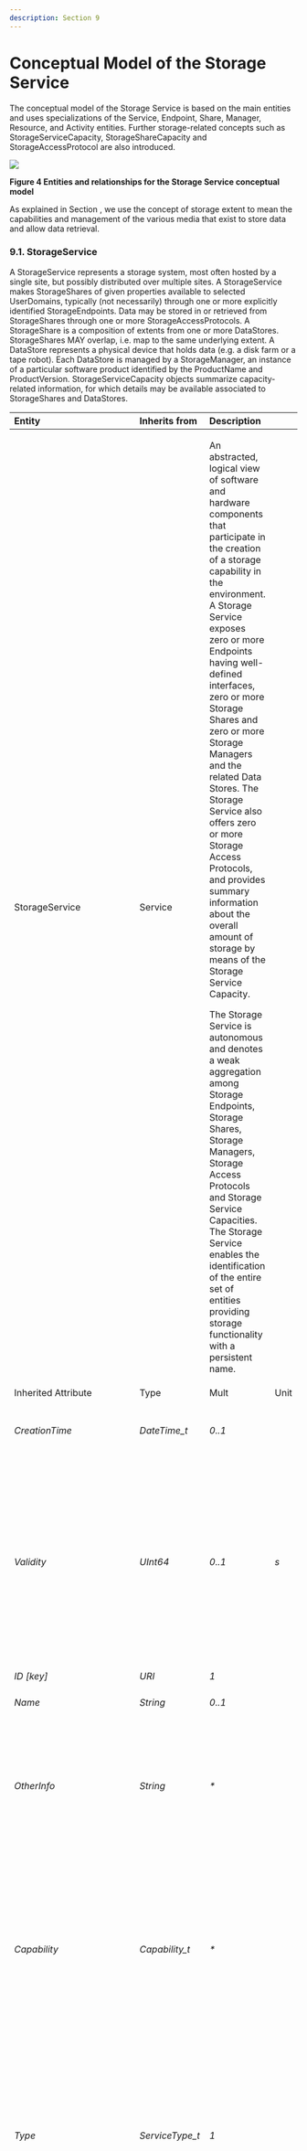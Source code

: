 ```yaml
---
description: Section 9
---
```


# Conceptual Model of the Storage Service

The conceptual model of the Storage Service is based on the main entities and uses specializations of the Service, Endpoint, Share, Manager, Resource, and Activity entities.  Further storage-related concepts such as StorageServiceCapacity, StorageShareCapacity and StorageAccessProtocol are also introduced.

![](.gitbook/assets/0%20%283%29.png)

**Figure 4 Entities and relationships for the Storage Service conceptual model**

As explained in Section , we use the concept of storage extent to mean the capabilities and management of the various media that exist to store data and allow data retrieval.

### 9.1. StorageService

A StorageService represents a storage system, most often hosted by a single site, but possibly distributed over multiple sites. A StorageService makes StorageShares of given properties available to selected UserDomains, typically \(not necessarily\) through one or more explicitly identified StorageEndpoints. Data may be stored in or retrieved from StorageShares through one or more StorageAccessProtocols. A StorageShare is a composition of extents from one or more DataStores. StorageShares MAY overlap, i.e. map to the same underlying extent. A DataStore represents a physical device that holds data \(e.g. a disk farm or a tape robot\). Each DataStore is managed by a StorageManager, an instance of a particular software product identified by the ProductName and ProductVersion. StorageServiceCapacity objects summarize capacity-related information, for which details may be available associated to StorageShares and DataStores.

<table>
  <thead>
    <tr>
      <th style="text-align:left">Entity</th>
      <th style="text-align:left">Inherits from</th>
      <th style="text-align:left">Description</th>
      <th style="text-align:left"></th>
      <th style="text-align:left"></th>
    </tr>
  </thead>
  <tbody>
    <tr>
      <td style="text-align:left">StorageService</td>
      <td style="text-align:left">Service</td>
      <td style="text-align:left">
        <p>An abstracted, logical view of software and hardware components that participate
          in the creation of a storage capability in the environment. A Storage Service
          exposes zero or more Endpoints having well-defined interfaces, zero or
          more Storage Shares and zero or more Storage Managers and the related Data
          Stores. The Storage Service also offers zero or more Storage Access Protocols,
          and provides summary information about the overall amount of storage by
          means of the Storage Service Capacity.</p>
        <p>The Storage Service is autonomous and denotes a weak aggregation among
          Storage Endpoints, Storage Shares, Storage Managers, Storage Access Protocols
          and Storage Service Capacities. The Storage Service enables the identification
          of the entire set of entities providing storage functionality with a persistent
          name.</p>
      </td>
      <td style="text-align:left"></td>
      <td style="text-align:left"></td>
    </tr>
    <tr>
      <td style="text-align:left">Inherited Attribute</td>
      <td style="text-align:left">Type</td>
      <td style="text-align:left">Mult</td>
      <td style="text-align:left">Unit</td>
      <td style="text-align:left">Description</td>
    </tr>
    <tr>
      <td style="text-align:left"><em>CreationTime</em>
      </td>
      <td style="text-align:left"><em>DateTime_t</em>
      </td>
      <td style="text-align:left"><em>0..1</em>
      </td>
      <td style="text-align:left"></td>
      <td style="text-align:left"><em>Timestamp describing when the entity instance was generated</em>
      </td>
    </tr>
    <tr>
      <td style="text-align:left"><em>Validity</em>
      </td>
      <td style="text-align:left"><em>UInt64</em>
      </td>
      <td style="text-align:left"><em>0..1</em>
      </td>
      <td style="text-align:left"><em>s</em>
      </td>
      <td style="text-align:left">
        <p><em>The duration after CreationTime that the information presented in the Entity SHOULD be considered relevant. After that period has elapsed,</em>
        </p>
        <p><em>the information SHOULD NOT be considered relevant</em>
        </p>
      </td>
    </tr>
    <tr>
      <td style="text-align:left"><em>ID [key]</em>
      </td>
      <td style="text-align:left"><em>URI</em>
      </td>
      <td style="text-align:left"><em>1</em>
      </td>
      <td style="text-align:left"></td>
      <td style="text-align:left"><em>A global unique ID</em>
      </td>
    </tr>
    <tr>
      <td style="text-align:left"><em>Name</em>
      </td>
      <td style="text-align:left"><em>String</em>
      </td>
      <td style="text-align:left"><em>0..1</em>
      </td>
      <td style="text-align:left"></td>
      <td style="text-align:left"><em>Human-readable name</em>
      </td>
    </tr>
    <tr>
      <td style="text-align:left"><em>OtherInfo</em>
      </td>
      <td style="text-align:left"><em>String</em>
      </td>
      <td style="text-align:left"><em>*</em>
      </td>
      <td style="text-align:left"></td>
      <td style="text-align:left"><em>Placeholder to publish info that does not fit in any other attribute. Free-form string, comma-separated tags, (name, value ) pair are all examples of valid syntax</em>
      </td>
    </tr>
    <tr>
      <td style="text-align:left"><em>Capability</em>
      </td>
      <td style="text-align:left"><em>Capability_t</em>
      </td>
      <td style="text-align:left"><em>*</em>
      </td>
      <td style="text-align:left"></td>
      <td style="text-align:left"><em>The provided capability according to the Open Grid Service Architecture (OGSA) architecture [OGF-GFD80] (this is the union of all values assigned to the capability attribute of the endpoints part of this service)</em>
      </td>
    </tr>
    <tr>
      <td style="text-align:left"><em>Type</em>
      </td>
      <td style="text-align:left"><em>ServiceType_t</em>
      </td>
      <td style="text-align:left"><em>1</em>
      </td>
      <td style="text-align:left"></td>
      <td style="text-align:left"><em>The type of service according to a namespace-based classification (the namespace MAY be related to a middleware name, an organization or other concepts; org.ogf.glue is reserved for the OGF GLUE Working Group)</em>
      </td>
    </tr>
    <tr>
      <td style="text-align:left"><em>QualityLevel</em>
      </td>
      <td style="text-align:left"><em>QualityLevel_t</em>
      </td>
      <td style="text-align:left"><em>1</em>
      </td>
      <td style="text-align:left"></td>
      <td style="text-align:left"><em>Maturity of the service in terms of quality of the software components</em>
      </td>
    </tr>
    <tr>
      <td style="text-align:left"><em>StatusInfo</em>
      </td>
      <td style="text-align:left"><em>URI</em>
      </td>
      <td style="text-align:left"><em>*</em>
      </td>
      <td style="text-align:left"></td>
      <td style="text-align:left"><em>Web page providing additional information like monitoring aspects</em>
      </td>
    </tr>
    <tr>
      <td style="text-align:left"><em>Complexity</em>
      </td>
      <td style="text-align:left"><em>String</em>
      </td>
      <td style="text-align:left"><em>0..1</em>
      </td>
      <td style="text-align:left"></td>
      <td style="text-align:left"><em>Human-readable summary description of the complexity in terms of the number of endpoint types, shares and resources. The syntax should be: endpointType=X, share=Y, resource=Z.</em>
      </td>
    </tr>
    <tr>
      <td style="text-align:left">Attribute</td>
      <td style="text-align:left">Type</td>
      <td style="text-align:left">Mult</td>
      <td style="text-align:left">Unit</td>
      <td style="text-align:left">Description</td>
    </tr>
    <tr>
      <td style="text-align:left"><em>No extra properties are defined in the specialized entity.</em>
      </td>
      <td style="text-align:left"></td>
      <td style="text-align:left"></td>
      <td style="text-align:left"></td>
      <td style="text-align:left"></td>
    </tr>
    <tr>
      <td style="text-align:left">Association End</td>
      <td style="text-align:left">Mult.</td>
      <td style="text-align:left">Description</td>
      <td style="text-align:left"></td>
      <td style="text-align:left"></td>
    </tr>
    <tr>
      <td style="text-align:left">
        <p>StorageEndpoint.ID</p>
        <p>[redefines Endpoint.ID]</p>
      </td>
      <td style="text-align:left">*</td>
      <td style="text-align:left">A storage service exposes zero or more storage endpoints.</td>
      <td style="text-align:left"></td>
      <td style="text-align:left"></td>
    </tr>
    <tr>
      <td style="text-align:left">StorageShare.ID [redefines Share.ID]</td>
      <td style="text-align:left">*</td>
      <td style="text-align:left">A storage service serves zero or more storage shares.</td>
      <td style="text-align:left"></td>
      <td style="text-align:left"></td>
    </tr>
    <tr>
      <td style="text-align:left">
        <p>StorageManager.ID</p>
        <p>[redefines Manager.ID]</p>
      </td>
      <td style="text-align:left">*</td>
      <td style="text-align:left">A storage service provides zero or more storage managers.</td>
      <td style="text-align:left"></td>
      <td style="text-align:left"></td>
    </tr>
    <tr>
      <td style="text-align:left">StorageAccessProtocol.ID</td>
      <td style="text-align:left">*</td>
      <td style="text-align:left">A storage service offers zero or more storage access protocols.</td>
      <td
      style="text-align:left"></td>
        <td style="text-align:left"></td>
    </tr>
    <tr>
      <td style="text-align:left">StorageServiceCapacity.ID</td>
      <td style="text-align:left">*</td>
      <td style="text-align:left">A storage service has zero or more storage service capacities.</td>
      <td
      style="text-align:left"></td>
        <td style="text-align:left"></td>
    </tr>
    <tr>
      <td style="text-align:left">Inherited Association End</td>
      <td style="text-align:left">Mult.</td>
      <td style="text-align:left">Description</td>
      <td style="text-align:left"></td>
      <td style="text-align:left"></td>
    </tr>
    <tr>
      <td style="text-align:left">Extension.Key</td>
      <td style="text-align:left">*</td>
      <td style="text-align:left">The entity MAY be extended via key-value pairs.</td>
      <td style="text-align:left"></td>
      <td style="text-align:left"></td>
    </tr>
    <tr>
      <td style="text-align:left">Contact.ID</td>
      <td style="text-align:left">*</td>
      <td style="text-align:left">A service has zero or more contacts.</td>
      <td style="text-align:left"></td>
      <td style="text-align:left"></td>
    </tr>
    <tr>
      <td style="text-align:left">Location.ID</td>
      <td style="text-align:left">0..1</td>
      <td style="text-align:left">A service is primary located at a location.</td>
      <td style="text-align:left"></td>
      <td style="text-align:left"></td>
    </tr>
    <tr>
      <td style="text-align:left">Service.ID</td>
      <td style="text-align:left">*</td>
      <td style="text-align:left">A service is related to zero or more services.</td>
      <td style="text-align:left"></td>
      <td style="text-align:left"></td>
    </tr>
  </tbody>
</table>The Storage Service MAY expose Storage Endpoints enabling management of or access to different types of storage extent. The usage of storage is typically constrained by policies, thus implying service differentiation. The Storage Share concept describes a portion of the managed storage extents with a homogeneous set of usage policies. The storage extents used to implement the Shares are locally managed by one or more Storage Managers, and their properties are described by Data Stores.

### StorageServiceCapacity

The StorageServiceCapacity class summarizes capacity-related information for all the StorageShares and DataStores of a given homogeneous type. The summaries MAY be compared to the sums of the relevant StorageShareCapacity attributes for the StorageShares of the given type. Capacities of overlapping StorageShares MUST only be counted once. An inconsistency between a summary value and the corresponding sum of relevant attributes MAY occur if part of the capacity is not explicitly published, or if the attributes concerned could not all be exactly determined or recorded at the same time. The summaries MAY also be compared to the sums of the relevant attributes of the DataStores of the given type, where inconsistencies MAY arise due to similar causes.

<table>
  <thead>
    <tr>
      <th style="text-align:left">Entity</th>
      <th style="text-align:left">Inherits from</th>
      <th style="text-align:left">Description</th>
      <th style="text-align:left"></th>
      <th style="text-align:left"></th>
    </tr>
  </thead>
  <tbody>
    <tr>
      <td style="text-align:left">StorageServiceCapacity</td>
      <td style="text-align:left">Entity</td>
      <td style="text-align:left">Description of the size and usage of a homogenous storage extent; the
        storage extent is aggregated at the storage service level by type.</td>
      <td
      style="text-align:left"></td>
        <td style="text-align:left"></td>
    </tr>
    <tr>
      <td style="text-align:left">Inherited Attribute</td>
      <td style="text-align:left">Type</td>
      <td style="text-align:left">Mult</td>
      <td style="text-align:left">Unit</td>
      <td style="text-align:left">Description</td>
    </tr>
    <tr>
      <td style="text-align:left"><em>CreationTime</em>
      </td>
      <td style="text-align:left"><em>DateTime_t</em>
      </td>
      <td style="text-align:left"><em>0..1</em>
      </td>
      <td style="text-align:left"></td>
      <td style="text-align:left"><em>Timestamp describing when the entity instance was generated</em>
      </td>
    </tr>
    <tr>
      <td style="text-align:left"><em>Validity</em>
      </td>
      <td style="text-align:left"><em>UInt64</em>
      </td>
      <td style="text-align:left"><em>0..1</em>
      </td>
      <td style="text-align:left"><em>s</em>
      </td>
      <td style="text-align:left">
        <p><em>The duration after CreationTime that the information presented in the Entity SHOULD be considered relevant. After that period has elapsed,</em>
        </p>
        <p><em>the information SHOULD NOT be considered relevant</em>
        </p>
      </td>
    </tr>
    <tr>
      <td style="text-align:left"><em>ID [key]</em>
      </td>
      <td style="text-align:left"><em>URI</em>
      </td>
      <td style="text-align:left"><em>1</em>
      </td>
      <td style="text-align:left"></td>
      <td style="text-align:left"><em>A global unique ID</em>
      </td>
    </tr>
    <tr>
      <td style="text-align:left"><em>Name</em>
      </td>
      <td style="text-align:left"><em>String</em>
      </td>
      <td style="text-align:left"><em>0..1</em>
      </td>
      <td style="text-align:left"></td>
      <td style="text-align:left"><em>Human-readable name</em>
      </td>
    </tr>
    <tr>
      <td style="text-align:left"><em>OtherInfo</em>
      </td>
      <td style="text-align:left"><em>String</em>
      </td>
      <td style="text-align:left"><em>*</em>
      </td>
      <td style="text-align:left"></td>
      <td style="text-align:left"><em>Placeholder to publish info that does not fit in any other attribute. Free-form string, comma-separated tags, (name, value ) pair are all examples of valid syntax</em>
      </td>
    </tr>
    <tr>
      <td style="text-align:left">Attribute</td>
      <td style="text-align:left">Type</td>
      <td style="text-align:left">Mult.</td>
      <td style="text-align:left">Unit</td>
      <td style="text-align:left">Description</td>
    </tr>
    <tr>
      <td style="text-align:left">Type</td>
      <td style="text-align:left">StorageCapacity_t</td>
      <td style="text-align:left">1</td>
      <td style="text-align:left"></td>
      <td style="text-align:left">The type of storage capacity.</td>
    </tr>
    <tr>
      <td style="text-align:left">TotalSize</td>
      <td style="text-align:left">UInt64</td>
      <td style="text-align:left">0..1</td>
      <td style="text-align:left">GB</td>
      <td style="text-align:left">The total amount of storage of this Type (the sum of free, used and reserved).</td>
    </tr>
    <tr>
      <td style="text-align:left">FreeSize</td>
      <td style="text-align:left">UInt64</td>
      <td style="text-align:left">0..1</td>
      <td style="text-align:left">GB</td>
      <td style="text-align:left">The amount of storage which is free for new data to be stored. This SHOULD
        include space occupied by cached copies of objects which can be deleted
        automatically to make room for new ones.</td>
    </tr>
    <tr>
      <td style="text-align:left">UsedSize</td>
      <td style="text-align:left">UInt64</td>
      <td style="text-align:left">0..1</td>
      <td style="text-align:left">GB</td>
      <td style="text-align:left">The amount of storage which is occupied by stored data. This SHOULD exclude
        space occupied by cached copies of objects which can be deleted automatically
        to make room for new ones.</td>
    </tr>
    <tr>
      <td style="text-align:left">ReservedSize</td>
      <td style="text-align:left">UInt64</td>
      <td style="text-align:left">0..1</td>
      <td style="text-align:left">GB</td>
      <td style="text-align:left">The amount of storage which is not occupied by stored data, but has been
        reserved for use by a specific user or group, and hence is not free for
        the storage of new data except in the context of that reservation.</td>
    </tr>
    <tr>
      <td style="text-align:left">Association End</td>
      <td style="text-align:left">Mult.</td>
      <td style="text-align:left">Description</td>
      <td style="text-align:left"></td>
      <td style="text-align:left"></td>
    </tr>
    <tr>
      <td style="text-align:left">StorageService.ID</td>
      <td style="text-align:left">1</td>
      <td style="text-align:left">A storage service capacity is related to one storage service.</td>
      <td
      style="text-align:left"></td>
        <td style="text-align:left"></td>
    </tr>
    <tr>
      <td style="text-align:left">Inherited Association End</td>
      <td style="text-align:left">Mult.</td>
      <td style="text-align:left">Description</td>
      <td style="text-align:left"></td>
      <td style="text-align:left"></td>
    </tr>
    <tr>
      <td style="text-align:left">Extension.Key</td>
      <td style="text-align:left">*</td>
      <td style="text-align:left">The entity MAY be extended via key-value pairs.</td>
      <td style="text-align:left"></td>
      <td style="text-align:left"></td>
    </tr>
  </tbody>
</table>### StorageAccessProtocol

A StorageAccessProtocol describes a protocol that can be used to store data in or retrieve data from StorageShares. The "file" protocol indicates that for ComputingServices given by ToComputingService objects the StorageShares are available through POSIX I/O. The mount point details are given by corresponding ToStorageService objects published by those ComputingServices. Most protocols require a negotiation between the client and a StorageEndpoint. For example, a StorageEndpoint implementing a version of the SRM protocol may be asked for a data transfer URL corresponding to a desired access protocol. An access protocol that does not require prior negotiation MAY be published as one or more StorageEndpoints with an InterfaceName corresponding to that protocol.

<table>
  <thead>
    <tr>
      <th style="text-align:left">Entity</th>
      <th style="text-align:left">Inherits from</th>
      <th style="text-align:left">Description</th>
      <th style="text-align:left"></th>
      <th style="text-align:left"></th>
    </tr>
  </thead>
  <tbody>
    <tr>
      <td style="text-align:left">StorageAccessProtocol</td>
      <td style="text-align:left">Entity</td>
      <td style="text-align:left">A type of protocol available to access the underlying storage extents.</td>
      <td
      style="text-align:left"></td>
        <td style="text-align:left"></td>
    </tr>
    <tr>
      <td style="text-align:left">Inherited Attribute</td>
      <td style="text-align:left">Type</td>
      <td style="text-align:left">Mult</td>
      <td style="text-align:left">Unit</td>
      <td style="text-align:left">Description</td>
    </tr>
    <tr>
      <td style="text-align:left"><em>CreationTime</em>
      </td>
      <td style="text-align:left"><em>DateTime_t</em>
      </td>
      <td style="text-align:left"><em>0..1</em>
      </td>
      <td style="text-align:left"></td>
      <td style="text-align:left"><em>Timestamp describing when the entity instance was generated</em>
      </td>
    </tr>
    <tr>
      <td style="text-align:left"><em>Validity</em>
      </td>
      <td style="text-align:left"><em>UInt64</em>
      </td>
      <td style="text-align:left"><em>0..1</em>
      </td>
      <td style="text-align:left"><em>s</em>
      </td>
      <td style="text-align:left">
        <p><em>The duration after CreationTime that the information presented in the Entity SHOULD be considered relevant. After that period has elapsed,</em>
        </p>
        <p><em>the information SHOULD NOT be considered relevant</em>
        </p>
      </td>
    </tr>
    <tr>
      <td style="text-align:left"><em>ID [key]</em>
      </td>
      <td style="text-align:left"><em>URI</em>
      </td>
      <td style="text-align:left"><em>1</em>
      </td>
      <td style="text-align:left"></td>
      <td style="text-align:left"><em>A global unique ID</em>
      </td>
    </tr>
    <tr>
      <td style="text-align:left"><em>Name</em>
      </td>
      <td style="text-align:left"><em>String</em>
      </td>
      <td style="text-align:left"><em>0..1</em>
      </td>
      <td style="text-align:left"></td>
      <td style="text-align:left"><em>Human-readable name</em>
      </td>
    </tr>
    <tr>
      <td style="text-align:left"><em>OtherInfo</em>
      </td>
      <td style="text-align:left"><em>String</em>
      </td>
      <td style="text-align:left"><em>*</em>
      </td>
      <td style="text-align:left"></td>
      <td style="text-align:left"><em>Placeholder to publish info that does not fit in any other attribute. Free-form string, comma-separated tags, (name, value ) pair are all examples of valid syntax</em>
      </td>
    </tr>
    <tr>
      <td style="text-align:left">Attribute</td>
      <td style="text-align:left">Type</td>
      <td style="text-align:left">Mult.</td>
      <td style="text-align:left">Unit</td>
      <td style="text-align:left">Description</td>
    </tr>
    <tr>
      <td style="text-align:left">Type</td>
      <td style="text-align:left">StorageAccessProtocol_t</td>
      <td style="text-align:left">1</td>
      <td style="text-align:left"></td>
      <td style="text-align:left">An identifier for the protocol.</td>
    </tr>
    <tr>
      <td style="text-align:left">Version</td>
      <td style="text-align:left">String</td>
      <td style="text-align:left">1</td>
      <td style="text-align:left"></td>
      <td style="text-align:left">The version of the protocol supported by the interface, as defined by
        the protocol specification.</td>
    </tr>
    <tr>
      <td style="text-align:left">MaxStreams</td>
      <td style="text-align:left">UInt32</td>
      <td style="text-align:left">0..1</td>
      <td style="text-align:left">stream</td>
      <td style="text-align:left">The maximum number of parallel network streams which can be used for a
        single data transfer operation using this protocol.</td>
    </tr>
    <tr>
      <td style="text-align:left">Association End</td>
      <td style="text-align:left">Mult.</td>
      <td style="text-align:left">Description</td>
      <td style="text-align:left"></td>
      <td style="text-align:left"></td>
    </tr>
    <tr>
      <td style="text-align:left">StorageService.ID</td>
      <td style="text-align:left">1</td>
      <td style="text-align:left">A storage access protocol is related to one storage service.</td>
      <td style="text-align:left"></td>
      <td style="text-align:left"></td>
    </tr>
    <tr>
      <td style="text-align:left">ToComputingService</td>
      <td style="text-align:left">*</td>
      <td style="text-align:left">A storage access protocol MAY be used by zero or more computing services.</td>
      <td
      style="text-align:left"></td>
        <td style="text-align:left"></td>
    </tr>
    <tr>
      <td style="text-align:left">ToCloudComputingService</td>
      <td style="text-align:left">*</td>
      <td style="text-align:left">A storage access protocol MAY be used by zero or more cloud computing
        services.</td>
      <td style="text-align:left"></td>
      <td style="text-align:left"></td>
    </tr>
    <tr>
      <td style="text-align:left">Inherited Association End</td>
      <td style="text-align:left">Mult.</td>
      <td style="text-align:left">Description</td>
      <td style="text-align:left"></td>
      <td style="text-align:left"></td>
    </tr>
    <tr>
      <td style="text-align:left">Extension.Key</td>
      <td style="text-align:left">*</td>
      <td style="text-align:left">The entity MAY be extended via key-value pairs.</td>
      <td style="text-align:left"></td>
      <td style="text-align:left"></td>
    </tr>
  </tbody>
</table>If a type of Storage Access Protocol needs to be discoverable, then the StorageAccessProtocol class SHOULD be used to advertise it. If a certain Access Protocol

has an associated URL and this URL needs to be discoverable, then the Access Protocol SHOULD be also published via the StorageEndpoint class.

### StorageEndpoint

A StorageEndpoint represents a service that may be contacted by clients to manage StorageShares, to store or retrieve data or to perform other operations related to a storage system. The StorageEndpoint typically implements a storage control protocol specified by the InterfaceName, which allows for the manipulation of StorageShares and the properties of their data content. Access to StorageShares for storing or retrieving data often has to be negotiated through the given control protocol. The available access protocols MAY be published in StorageAccessProtocol objects. The StorageEndpoint interface MAY also be used to publish the endpoint\(s\) of an access protocol that does not require prior negotiation. The Storage Endpoint may be able to serve only a subset of the StorageShares within the StorageService, in which case that subset MAY be indicated through explicit associations with those StorageShares.

<table>
  <thead>
    <tr>
      <th style="text-align:left">Entity</th>
      <th style="text-align:left">Inherits from</th>
      <th style="text-align:left">Description</th>
      <th style="text-align:left"></th>
      <th style="text-align:left"></th>
    </tr>
  </thead>
  <tbody>
    <tr>
      <td style="text-align:left">StorageEndpoint</td>
      <td style="text-align:left">Endpoint</td>
      <td style="text-align:left">An Endpoint usable for managing Storage Shares or for accessing data stored
        in them; it MAY also be used to expose complementary capabilities which
        form part of the overall Storage Service.</td>
      <td style="text-align:left"></td>
      <td style="text-align:left"></td>
    </tr>
    <tr>
      <td style="text-align:left">Inherited Attribute</td>
      <td style="text-align:left">Type</td>
      <td style="text-align:left">Mult</td>
      <td style="text-align:left">Unit</td>
      <td style="text-align:left">Description</td>
    </tr>
    <tr>
      <td style="text-align:left"><em>CreationTime</em>
      </td>
      <td style="text-align:left"><em>DateTime_t</em>
      </td>
      <td style="text-align:left"><em>0..1</em>
      </td>
      <td style="text-align:left"></td>
      <td style="text-align:left"><em>Timestamp describing when the entity instance was generated</em>
      </td>
    </tr>
    <tr>
      <td style="text-align:left"><em>Validity</em>
      </td>
      <td style="text-align:left"><em>UInt64</em>
      </td>
      <td style="text-align:left"><em>0..1</em>
      </td>
      <td style="text-align:left"><em>s</em>
      </td>
      <td style="text-align:left">
        <p><em>The duration after CreationTime that the information presented in the Entity SHOULD be considered relevant. After that period has elapsed,</em>
        </p>
        <p><em>the information SHOULD NOT be considered relevant</em>
        </p>
      </td>
    </tr>
    <tr>
      <td style="text-align:left"><em>ID [key]</em>
      </td>
      <td style="text-align:left"><em>URI</em>
      </td>
      <td style="text-align:left"><em>1</em>
      </td>
      <td style="text-align:left"></td>
      <td style="text-align:left"><em>A global unique ID</em>
      </td>
    </tr>
    <tr>
      <td style="text-align:left"><em>Name</em>
      </td>
      <td style="text-align:left"><em>String</em>
      </td>
      <td style="text-align:left"><em>0..1</em>
      </td>
      <td style="text-align:left"></td>
      <td style="text-align:left"><em>Human-readable name</em>
      </td>
    </tr>
    <tr>
      <td style="text-align:left"><em>OtherInfo</em>
      </td>
      <td style="text-align:left"><em>String</em>
      </td>
      <td style="text-align:left"><em>*</em>
      </td>
      <td style="text-align:left"></td>
      <td style="text-align:left"><em>Placeholder to publish info that does not fit in any other attribute. Free-form string, comma-separated tags, (name, value ) pair are all examples of valid syntax</em>
      </td>
    </tr>
    <tr>
      <td style="text-align:left"><em>URL</em>
      </td>
      <td style="text-align:left"><em>URI</em>
      </td>
      <td style="text-align:left"><em>1</em>
      </td>
      <td style="text-align:left"></td>
      <td style="text-align:left"><em>Network location of the endpoint to contact the related service</em>
      </td>
    </tr>
    <tr>
      <td style="text-align:left"><em>Capability</em>
      </td>
      <td style="text-align:left"><em>Capability_t</em>
      </td>
      <td style="text-align:left"><em>*</em>
      </td>
      <td style="text-align:left"></td>
      <td style="text-align:left"><em>The provided capability according to the OGSA architecture</em>
      </td>
    </tr>
    <tr>
      <td style="text-align:left"><em>Technology</em>
      </td>
      <td style="text-align:left"><em>EndpointTechnology_t</em>
      </td>
      <td style="text-align:left"><em>0..1</em>
      </td>
      <td style="text-align:left"></td>
      <td style="text-align:left"><em>Technology used to implement the endpoint</em>
      </td>
    </tr>
    <tr>
      <td style="text-align:left"><em>InterfaceName</em>
      </td>
      <td style="text-align:left"><em>InterfaceName_t</em>
      </td>
      <td style="text-align:left"><em>1</em>
      </td>
      <td style="text-align:left"></td>
      <td style="text-align:left"><em>Identification of the interface</em>
      </td>
    </tr>
    <tr>
      <td style="text-align:left"><em>InterfaceVersion</em>
      </td>
      <td style="text-align:left"><em>String</em>
      </td>
      <td style="text-align:left"><em>0..*</em>
      </td>
      <td style="text-align:left"></td>
      <td style="text-align:left"><em>Version of the interface</em>
      </td>
    </tr>
    <tr>
      <td style="text-align:left"><em>InterfaceExtension</em>
      </td>
      <td style="text-align:left"><em>URI</em>
      </td>
      <td style="text-align:left"><em>*</em>
      </td>
      <td style="text-align:left"></td>
      <td style="text-align:left"><em>Identification of an extension to the interface</em>
      </td>
    </tr>
    <tr>
      <td style="text-align:left"><em>WSDL</em>
      </td>
      <td style="text-align:left"><em>URI</em>
      </td>
      <td style="text-align:left"><em>*</em>
      </td>
      <td style="text-align:left"></td>
      <td style="text-align:left"><em>URL of the WSDL document describing the offered interface (applies to Web Services endpoint)</em>
      </td>
    </tr>
    <tr>
      <td style="text-align:left"><em>SupportedProfile</em>
      </td>
      <td style="text-align:left"><em>URI</em>
      </td>
      <td style="text-align:left"><em>*</em>
      </td>
      <td style="text-align:left"></td>
      <td style="text-align:left"><em>URI identifying a supported profile</em>
      </td>
    </tr>
    <tr>
      <td style="text-align:left"><em>Semantics</em>
      </td>
      <td style="text-align:left"><em>URI</em>
      </td>
      <td style="text-align:left"><em>*</em>
      </td>
      <td style="text-align:left"></td>
      <td style="text-align:left"><em>URI of a document providing a human-readable description of the semantics of the endpoint functionalities</em>
      </td>
    </tr>
    <tr>
      <td style="text-align:left"><em>Implementor</em>
      </td>
      <td style="text-align:left"><em>String</em>
      </td>
      <td style="text-align:left"><em>0..1</em>
      </td>
      <td style="text-align:left"></td>
      <td style="text-align:left"><em>Main organization implementing this software component</em>
      </td>
    </tr>
    <tr>
      <td style="text-align:left"><em>ImplementationName</em>
      </td>
      <td style="text-align:left"><em>String</em>
      </td>
      <td style="text-align:left"><em>0..1</em>
      </td>
      <td style="text-align:left"></td>
      <td style="text-align:left"><em>Name of the implementation</em>
      </td>
    </tr>
    <tr>
      <td style="text-align:left"><em>ImplementationVersion</em>
      </td>
      <td style="text-align:left"><em>String</em>
      </td>
      <td style="text-align:left"><em>0..1</em>
      </td>
      <td style="text-align:left"></td>
      <td style="text-align:left"><em>Version of the implementation (e.g., major version.minor version.patch version)</em>
      </td>
    </tr>
    <tr>
      <td style="text-align:left"><em>QualityLevel</em>
      </td>
      <td style="text-align:left"><em>QualityLevel_t</em>
      </td>
      <td style="text-align:left"><em>1</em>
      </td>
      <td style="text-align:left"></td>
      <td style="text-align:left"><em>Maturity of the endpoint in terms of quality of the software components</em>
      </td>
    </tr>
    <tr>
      <td style="text-align:left"><em>HealthState</em>
      </td>
      <td style="text-align:left"><em>EndpointHealthState_t</em>
      </td>
      <td style="text-align:left"><em>1</em>
      </td>
      <td style="text-align:left"></td>
      <td style="text-align:left"><em>A state representing the health of the endpoint in terms of its capability of properly delivering the functionalities</em>
      </td>
    </tr>
    <tr>
      <td style="text-align:left"><em>HealthStateInfo</em>
      </td>
      <td style="text-align:left"><em>String</em>
      </td>
      <td style="text-align:left"><em>0..1</em>
      </td>
      <td style="text-align:left"></td>
      <td style="text-align:left"><em>Textual explanation of the state endpoint</em>
      </td>
    </tr>
    <tr>
      <td style="text-align:left"><em>ServingState</em>
      </td>
      <td style="text-align:left"><em>ServingState_t</em>
      </td>
      <td style="text-align:left"><em>1</em>
      </td>
      <td style="text-align:left"></td>
      <td style="text-align:left"><em>A state specifying if the endpoint is accepting new requests and if it is serving the already accepted requests</em>
      </td>
    </tr>
    <tr>
      <td style="text-align:left"><em>StartTime</em>
      </td>
      <td style="text-align:left"><em>DateTime_t</em>
      </td>
      <td style="text-align:left"><em>0..1</em>
      </td>
      <td style="text-align:left"></td>
      <td style="text-align:left"><em>The timestamp for the start time of the endpoint</em>
      </td>
    </tr>
    <tr>
      <td style="text-align:left"><em>IssuerCA</em>
      </td>
      <td style="text-align:left"><em>DN_t</em>
      </td>
      <td style="text-align:left"><em>0..1</em>
      </td>
      <td style="text-align:left"></td>
      <td style="text-align:left"><em>Distinguished name of Certification Authority issuing the certificate for the endpoint</em>
      </td>
    </tr>
    <tr>
      <td style="text-align:left"><em>TrustedCA</em>
      </td>
      <td style="text-align:left"><em>DN_t</em>
      </td>
      <td style="text-align:left"><em>*</em>
      </td>
      <td style="text-align:left"></td>
      <td style="text-align:left"><em>Distinguished name of the trusted Certification Authority (CA), i.e., certificates issued by the CA are accepted for the authentication process</em>
      </td>
    </tr>
    <tr>
      <td style="text-align:left"><em>DowntimeAnnounce</em>
      </td>
      <td style="text-align:left"><em>DateTime_t</em>
      </td>
      <td style="text-align:left"><em>0..1</em>
      </td>
      <td style="text-align:left"></td>
      <td style="text-align:left"><em>The timestamp for the announcement of the next scheduled downtime</em>
      </td>
    </tr>
    <tr>
      <td style="text-align:left"><em>DowntimeStart</em>
      </td>
      <td style="text-align:left"><em>DateTime_t</em>
      </td>
      <td style="text-align:left"><em>0..1</em>
      </td>
      <td style="text-align:left"></td>
      <td style="text-align:left"><em>The starting timestamp of the next scheduled downtime</em>
      </td>
    </tr>
    <tr>
      <td style="text-align:left"><em>DowntimeEnd</em>
      </td>
      <td style="text-align:left"><em>DateTime_t</em>
      </td>
      <td style="text-align:left"><em>0..1</em>
      </td>
      <td style="text-align:left"></td>
      <td style="text-align:left"><em>The ending timestamp of the next scheduled downtime</em>
      </td>
    </tr>
    <tr>
      <td style="text-align:left"><em>DowntimeInfo</em>
      </td>
      <td style="text-align:left"><em>String</em>
      </td>
      <td style="text-align:left"><em>0..1</em>
      </td>
      <td style="text-align:left"></td>
      <td style="text-align:left"><em>Description of the next scheduled downtime</em>
      </td>
    </tr>
    <tr>
      <td style="text-align:left">Attribute</td>
      <td style="text-align:left">Type</td>
      <td style="text-align:left">Mult.</td>
      <td style="text-align:left">Unit</td>
      <td style="text-align:left">Description</td>
    </tr>
    <tr>
      <td style="text-align:left"><em>No extra properties are defined in the specialized entity.</em>
      </td>
      <td style="text-align:left"></td>
      <td style="text-align:left"></td>
      <td style="text-align:left"></td>
      <td style="text-align:left"></td>
    </tr>
    <tr>
      <td style="text-align:left">Association End</td>
      <td style="text-align:left">Mult.</td>
      <td style="text-align:left">Description</td>
      <td style="text-align:left"></td>
      <td style="text-align:left"></td>
    </tr>
    <tr>
      <td style="text-align:left">
        <p>StorageService.ID</p>
        <p>[redefines Service.ID]</p>
      </td>
      <td style="text-align:left">1</td>
      <td style="text-align:left">A storage endpoint is part of a storage service.</td>
      <td style="text-align:left"></td>
      <td style="text-align:left"></td>
    </tr>
    <tr>
      <td style="text-align:left">
        <p>StorageShare.ID</p>
        <p>[redefines Share.ID]</p>
      </td>
      <td style="text-align:left">*</td>
      <td style="text-align:left">A storage endpoint MAY pass activities to zero or more storage shares.</td>
      <td
      style="text-align:left"></td>
        <td style="text-align:left"></td>
    </tr>
    <tr>
      <td style="text-align:left">Inherited Association End</td>
      <td style="text-align:left">Mult.</td>
      <td style="text-align:left">Description</td>
      <td style="text-align:left"></td>
      <td style="text-align:left"></td>
    </tr>
    <tr>
      <td style="text-align:left">Extension.Key</td>
      <td style="text-align:left">*</td>
      <td style="text-align:left">The entity MAY be extended via key-value pairs.</td>
      <td style="text-align:left"></td>
      <td style="text-align:left"></td>
    </tr>
    <tr>
      <td style="text-align:left">AccessPolicy.ID</td>
      <td style="text-align:left">*</td>
      <td style="text-align:left">An endpoint has assocated zero or more AccessPolicies.</td>
      <td style="text-align:left"></td>
      <td style="text-align:left"></td>
    </tr>
  </tbody>
</table>### StorageShare

A StorageShare is a composition of extents from one or more DataStores. StorageShares that overlap, i.e. share the same underlying extent, have the same SharingID, which in that case MUST neither be empty nor the reserved string "dedicated". A DataStore represents a physical device or set of devices that are able to hold data \(e.g. a disk farm or a tape robot\). A StorageShare need not be composed of homogeneous devices.

The AccessLatency gives the maximum latency category for an object stored in the StorageShare to be made available for reading. For example, if the StorageShare comprises both disk and tape storage, and data may need to be recalled from tape, the published AccessLatency is "nearline", although a given data object may in fact be immediately accessible on disk.

The RetentionPolicy indicates at a coarse granularity the probability of the StorageShare losing data. For example, "custodial" represents a very low probability, while "replica" indicates that the StorageShare is not suitable for keeping the only copy of precious data, but may be used for keeping a replica of such data.

The ExpirationMode indicates what happens to data whose lifetime has expired, if ever. The Identifier allows the StorageShare to be given a tag that is meaningful for the UserDomain\(s\) served by the StorageShare. For example, for version 2.2 of the SRM control protocol a StorageShare would represent a Space and the Identifier the corresponding SpaceTokenUserDescription. Capacity-related information is made available through StorageShareCapacity objects. A StorageShare may not be available through StorageEndpoints not explicitly related to the Share.

<table>
  <thead>
    <tr>
      <th style="text-align:left">Entity</th>
      <th style="text-align:left">Inherits from</th>
      <th style="text-align:left">Description</th>
      <th style="text-align:left"></th>
      <th style="text-align:left"></th>
    </tr>
  </thead>
  <tbody>
    <tr>
      <td style="text-align:left">StorageShare</td>
      <td style="text-align:left">Share</td>
      <td style="text-align:left">A utilization target for a set of extents in Data Stores, defined by a
        set of configuration parameters and policies and characterized by status
        information.</td>
      <td style="text-align:left"></td>
      <td style="text-align:left"></td>
    </tr>
    <tr>
      <td style="text-align:left"><em>Inherited Attribute</em>
      </td>
      <td style="text-align:left"><em>Type</em>
      </td>
      <td style="text-align:left"><em>Mult</em>
      </td>
      <td style="text-align:left"><em>Unit</em>
      </td>
      <td style="text-align:left"><em>Description</em>
      </td>
    </tr>
    <tr>
      <td style="text-align:left"><em>CreationTime</em>
      </td>
      <td style="text-align:left"><em>DateTime_t</em>
      </td>
      <td style="text-align:left"><em>0..1</em>
      </td>
      <td style="text-align:left"></td>
      <td style="text-align:left"><em>Timestamp describing when the entity instance was generated</em>
      </td>
    </tr>
    <tr>
      <td style="text-align:left"><em>Validity</em>
      </td>
      <td style="text-align:left"><em>UInt64</em>
      </td>
      <td style="text-align:left"><em>0..1</em>
      </td>
      <td style="text-align:left"><em>s</em>
      </td>
      <td style="text-align:left">
        <p><em>The duration after CreationTime that the information presented in the Entity SHOULD be considered relevant. After that period has elapsed,</em>
        </p>
        <p><em>the information SHOULD NOT be considered relevant</em>
        </p>
      </td>
    </tr>
    <tr>
      <td style="text-align:left"><em>ID [key]</em>
      </td>
      <td style="text-align:left"><em>URI</em>
      </td>
      <td style="text-align:left"><em>1</em>
      </td>
      <td style="text-align:left"></td>
      <td style="text-align:left"><em>A global unique ID</em>
      </td>
    </tr>
    <tr>
      <td style="text-align:left"><em>Name</em>
      </td>
      <td style="text-align:left"><em>String</em>
      </td>
      <td style="text-align:left"><em>0..1</em>
      </td>
      <td style="text-align:left"></td>
      <td style="text-align:left"><em>Human-readable name</em>
      </td>
    </tr>
    <tr>
      <td style="text-align:left"><em>OtherInfo</em>
      </td>
      <td style="text-align:left"><em>String</em>
      </td>
      <td style="text-align:left"><em>*</em>
      </td>
      <td style="text-align:left"></td>
      <td style="text-align:left"><em>Placeholder to publish info that does not fit in any other attribute. Free-form string, comma-separated tags, (name, value ) pair are all examples of valid syntax</em>
      </td>
    </tr>
    <tr>
      <td style="text-align:left"><em>Description</em>
      </td>
      <td style="text-align:left"><em>String</em>
      </td>
      <td style="text-align:left"><em>0..1</em>
      </td>
      <td style="text-align:left"></td>
      <td style="text-align:left"><em>Description of this share</em>
      </td>
    </tr>
    <tr>
      <td style="text-align:left">Attribute</td>
      <td style="text-align:left">Type</td>
      <td style="text-align:left">Mult.</td>
      <td style="text-align:left">Unit</td>
      <td style="text-align:left">Description</td>
    </tr>
    <tr>
      <td style="text-align:left">ServingState</td>
      <td style="text-align:left">ServingState_t</td>
      <td style="text-align:left">1</td>
      <td style="text-align:left"></td>
      <td style="text-align:left">A state specifying whether the Share is open to place new requests, and
        if it is currently offering any requests already present for execution.</td>
    </tr>
    <tr>
      <td style="text-align:left">Path</td>
      <td style="text-align:left">String</td>
      <td style="text-align:left">0..1</td>
      <td style="text-align:left"></td>
      <td style="text-align:left">A default namespace where data objects are logically placed when they
        are stored into this Share. This will typically be used as a prefix when
        generating a file name under which the data object is stored.</td>
    </tr>
    <tr>
      <td style="text-align:left">AccessMode</td>
      <td style="text-align:left">AccessMode_t</td>
      <td style="text-align:left">0..*</td>
      <td style="text-align:left"></td>
      <td style="text-align:left">An identifier for the type of access and usage allowed for this Share.</td>
    </tr>
    <tr>
      <td style="text-align:left">SharingID</td>
      <td style="text-align:left">LocalID_t</td>
      <td style="text-align:left">1</td>
      <td style="text-align:left"></td>
      <td style="text-align:left">A local identifier common to the set of Storage Shares which use the same
        underlying extents, i.e. which share the same pool of storage space. (&#x2018;dedicated&#x2019;
        is a reserved value which means that the Storage Share extents are not
        shared with other Storage Shares.)</td>
    </tr>
    <tr>
      <td style="text-align:left">AccessLatency</td>
      <td style="text-align:left">AccessLatency_t</td>
      <td style="text-align:left">1</td>
      <td style="text-align:left"></td>
      <td style="text-align:left">The maximum latency category under normal operating conditions for a data
        object stored in this share to be made available for reading.</td>
    </tr>
    <tr>
      <td style="text-align:left">RetentionPolicy</td>
      <td style="text-align:left">RetentionPolicy_t</td>
      <td style="text-align:left">*</td>
      <td style="text-align:left"></td>
      <td style="text-align:left">The quality of data retention, which indicates the probability of the
        storage system losing a data object.</td>
    </tr>
    <tr>
      <td style="text-align:left">ExpirationMode</td>
      <td style="text-align:left">ExpirationMode_t</td>
      <td style="text-align:left">0..3</td>
      <td style="text-align:left"></td>
      <td style="text-align:left">An attribute which indicates support for data objects with infinite and/or
        finite lifetimes, and what actions the storage service may take upon the
        expiration of an object lifetime.</td>
    </tr>
    <tr>
      <td style="text-align:left">DefaultLifeTime</td>
      <td style="text-align:left">UInt32</td>
      <td style="text-align:left">0..1</td>
      <td style="text-align:left">s</td>
      <td style="text-align:left">The default lifetime assigned to a new data object if no explicit lifetime
        is specified.</td>
    </tr>
    <tr>
      <td style="text-align:left">MaximumLifeTime</td>
      <td style="text-align:left">UInt32</td>
      <td style="text-align:left">0..1</td>
      <td style="text-align:left">s</td>
      <td style="text-align:left">The maximum lifetime that may be requested for a data object.</td>
    </tr>
    <tr>
      <td style="text-align:left">MaxObjectSize</td>
      <td style="text-align:left">UInt64</td>
      <td style="text-align:left">0..1</td>
      <td style="text-align:left">MB</td>
      <td style="text-align:left">Maximum size of a data object which can be stored in this share</td>
    </tr>
    <tr>
      <td style="text-align:left">MinObjectSize</td>
      <td style="text-align:left">UInt64</td>
      <td style="text-align:left">0..1</td>
      <td style="text-align:left">MB</td>
      <td style="text-align:left">Minimum size of a data object which can be stored in this share</td>
    </tr>
    <tr>
      <td style="text-align:left">Tag</td>
      <td style="text-align:left">String</td>
      <td style="text-align:left">0..1</td>
      <td style="text-align:left"></td>
      <td style="text-align:left">An identifier defined by a User Domain which identifies a Share with a
        specific set of properties.</td>
    </tr>
    <tr>
      <td style="text-align:left">NumberOfFiles</td>
      <td style="text-align:left">UInt32</td>
      <td style="text-align:left">0..1</td>
      <td style="text-align:left"></td>
      <td style="text-align:left">Optional attribute that describes the number of files stored in this StorageShare</td>
    </tr>
    <tr>
      <td style="text-align:left">Association End</td>
      <td style="text-align:left">Mult.</td>
      <td style="text-align:left">Description</td>
      <td style="text-align:left"></td>
      <td style="text-align:left"></td>
    </tr>
    <tr>
      <td style="text-align:left">
        <p>StorageEndpoint.ID</p>
        <p>[redefines Endpoint.ID]</p>
      </td>
      <td style="text-align:left">*</td>
      <td style="text-align:left">A storage share is consumed via zero or more endpoints.</td>
      <td style="text-align:left"></td>
      <td style="text-align:left"></td>
    </tr>
    <tr>
      <td style="text-align:left">
        <p>DataStore.ID</p>
        <p>[redefines Resource.ID]</p>
      </td>
      <td style="text-align:left">*</td>
      <td style="text-align:left">A storage share is defined on zero or more data stores.</td>
      <td style="text-align:left"></td>
      <td style="text-align:left"></td>
    </tr>
    <tr>
      <td style="text-align:left">
        <p>StorageService.ID</p>
        <p>[redefines Service.ID]</p>
      </td>
      <td style="text-align:left">1</td>
      <td style="text-align:left">A storage share participates in a storage service.</td>
      <td style="text-align:left"></td>
      <td style="text-align:left"></td>
    </tr>
    <tr>
      <td style="text-align:left">StorageShareCapacity.ID</td>
      <td style="text-align:left">*</td>
      <td style="text-align:left">A storage share offers zero or more storage share capacities.</td>
      <td
      style="text-align:left"></td>
        <td style="text-align:left"></td>
    </tr>
    <tr>
      <td style="text-align:left">Inherited Association End</td>
      <td style="text-align:left">Mult.</td>
      <td style="text-align:left">Description</td>
      <td style="text-align:left"></td>
      <td style="text-align:left"></td>
    </tr>
    <tr>
      <td style="text-align:left">Extension.Key</td>
      <td style="text-align:left">*</td>
      <td style="text-align:left">The entity MAY be extended via key-value pairs.</td>
      <td style="text-align:left"></td>
      <td style="text-align:left"></td>
    </tr>
    <tr>
      <td style="text-align:left">MappingPolicy.ID</td>
      <td style="text-align:left">*</td>
      <td style="text-align:left">A share has zero or more mapping policies.</td>
      <td style="text-align:left"></td>
      <td style="text-align:left"></td>
    </tr>
  </tbody>
</table>A StorageShare represents a utilization target of one or more storage extents with a set of policies which are homogeneous. If many UserDomains are mapped to a StorageShare via a MappingPolicy, then they are assumed to be able to use the Share uniformly. A StorageShare MAY have many types of Storage Capacity. The usage of each type of Storage Capacity is described by the StorageShareCapacity class.

### StorageShareCapacity

The StorageShareCapacity class provides a set of attributes related to the size of the data storage extents associated with a StorageShare. One StorageShare MAY have several associated StorageShareCapacity objects of different types, which may be related either to the physical nature of the storage medium or to the intended use, e.g. accounting or resource discovery. It is therefore possible that the same physical storage MAY be reported in more than one object. The size information generally relates to the values as seen by a user of the Service, which may not correspond directly to the size of the physical storage media which underlie it. For example, disk servers may include parity disks or hot spares which are not directly visible to users.

The semantics of this class are the same as the StorageServiceCapacity class which represent the size of the entire StorageService, but the classes are different since the relations are different. In general it cannot be assumed that the StorageServiceCapacity is the sum of all the corresponding StorageShareCapacities, both because some information at the Share level MAY not be published, and because multiple StorageShare objects MAY share the same physical storage. There may also be differences in timing or accuracy in the underlying services which collect the information.

<table>
  <thead>
    <tr>
      <th style="text-align:left">Entity</th>
      <th style="text-align:left">Inherits from</th>
      <th style="text-align:left">Description</th>
      <th style="text-align:left"></th>
      <th style="text-align:left"></th>
    </tr>
  </thead>
  <tbody>
    <tr>
      <td style="text-align:left">StorageShareCapacity</td>
      <td style="text-align:left">Entity</td>
      <td style="text-align:left">A description of the size and usage of a homogenous storage extent available
        to a Storage Share.</td>
      <td style="text-align:left"></td>
      <td style="text-align:left"></td>
    </tr>
    <tr>
      <td style="text-align:left"><em>Inherited Attribute</em>
      </td>
      <td style="text-align:left"><em>Type</em>
      </td>
      <td style="text-align:left"><em>Mult</em>
      </td>
      <td style="text-align:left"><em>Unit</em>
      </td>
      <td style="text-align:left"><em>Description</em>
      </td>
    </tr>
    <tr>
      <td style="text-align:left"><em>CreationTime</em>
      </td>
      <td style="text-align:left"><em>DateTime_t</em>
      </td>
      <td style="text-align:left"><em>0..1</em>
      </td>
      <td style="text-align:left"></td>
      <td style="text-align:left"><em>Timestamp describing when the entity instance was generated</em>
      </td>
    </tr>
    <tr>
      <td style="text-align:left"><em>Validity</em>
      </td>
      <td style="text-align:left"><em>UInt64</em>
      </td>
      <td style="text-align:left"><em>0..1</em>
      </td>
      <td style="text-align:left"><em>s</em>
      </td>
      <td style="text-align:left">
        <p><em>The duration after CreationTime that the information presented in the Entity SHOULD be considered relevant. After that period has elapsed,</em>
        </p>
        <p><em>the information SHOULD NOT be considered relevant</em>
        </p>
      </td>
    </tr>
    <tr>
      <td style="text-align:left"><em>ID [key]</em>
      </td>
      <td style="text-align:left"><em>URI</em>
      </td>
      <td style="text-align:left"><em>1</em>
      </td>
      <td style="text-align:left"></td>
      <td style="text-align:left"><em>A global unique ID</em>
      </td>
    </tr>
    <tr>
      <td style="text-align:left"><em>Name</em>
      </td>
      <td style="text-align:left"><em>String</em>
      </td>
      <td style="text-align:left"><em>0..1</em>
      </td>
      <td style="text-align:left"></td>
      <td style="text-align:left"><em>Human-readable name</em>
      </td>
    </tr>
    <tr>
      <td style="text-align:left"><em>OtherInfo</em>
      </td>
      <td style="text-align:left"><em>String</em>
      </td>
      <td style="text-align:left"><em>*</em>
      </td>
      <td style="text-align:left"></td>
      <td style="text-align:left"><em>Placeholder to publish info that does not fit in any other attribute. Free-form string, comma-separated tags, (name, value ) pair are all examples of valid syntax</em>
      </td>
    </tr>
    <tr>
      <td style="text-align:left">Attribute</td>
      <td style="text-align:left">Type</td>
      <td style="text-align:left">Mult.</td>
      <td style="text-align:left">Unit</td>
      <td style="text-align:left">Description</td>
    </tr>
    <tr>
      <td style="text-align:left">Type</td>
      <td style="text-align:left">StorageCapacity_t</td>
      <td style="text-align:left">1</td>
      <td style="text-align:left"></td>
      <td style="text-align:left">The type of storage capacity.</td>
    </tr>
    <tr>
      <td style="text-align:left">TotalSize</td>
      <td style="text-align:left">UInt64</td>
      <td style="text-align:left">0..1</td>
      <td style="text-align:left">GB</td>
      <td style="text-align:left">The total amount of storage of this Type (the sum of free, used and reserved).</td>
    </tr>
    <tr>
      <td style="text-align:left">FreeSize</td>
      <td style="text-align:left">UInt64</td>
      <td style="text-align:left">0..1</td>
      <td style="text-align:left">GB</td>
      <td style="text-align:left">The amount of storage which is free for new data to be stored. This SHOULD
        include space occupied by cached copies of objects which can be deleted
        automatically to make room for new ones.</td>
    </tr>
    <tr>
      <td style="text-align:left">UsedSize</td>
      <td style="text-align:left">UInt64</td>
      <td style="text-align:left">0..1</td>
      <td style="text-align:left">GB</td>
      <td style="text-align:left">The amount of storage which is occupied by stored data. This SHOULD exclude
        space occupied by cached copies of objects which can be deleted automatically
        to make room for new ones.</td>
    </tr>
    <tr>
      <td style="text-align:left">ReservedSize</td>
      <td style="text-align:left">UInt64</td>
      <td style="text-align:left">0..1</td>
      <td style="text-align:left">GB</td>
      <td style="text-align:left">The amount of storage which is not occupied by stored data, but has been
        reserved for use by a specific user or group, and hence is not free for
        the storage of new data except in the context of that reservation.</td>
    </tr>
    <tr>
      <td style="text-align:left">Association End</td>
      <td style="text-align:left">Mult.</td>
      <td style="text-align:left">Description</td>
      <td style="text-align:left"></td>
      <td style="text-align:left"></td>
    </tr>
    <tr>
      <td style="text-align:left">StorageShare.ID</td>
      <td style="text-align:left">1</td>
      <td style="text-align:left">A storage share capacity is related to one storage share.</td>
      <td style="text-align:left"></td>
      <td style="text-align:left"></td>
    </tr>
    <tr>
      <td style="text-align:left">Inherited Association End</td>
      <td style="text-align:left">Mult.</td>
      <td style="text-align:left">Description</td>
      <td style="text-align:left"></td>
      <td style="text-align:left"></td>
    </tr>
    <tr>
      <td style="text-align:left">Extension.Key</td>
      <td style="text-align:left">*</td>
      <td style="text-align:left">The entity MAY be extended via key-value pairs.</td>
      <td style="text-align:left"></td>
      <td style="text-align:left"></td>
    </tr>
  </tbody>
</table>The StorageShareCapacity is useful to express the usage information of a homogenous storage extent allocated to a Share. Such usage information refers to use by the UserDomains which are related to the StorageShare via MappingPolicies.

### StorageManager

The StorageManager class represents the software system which manages the data storage media. If different media, e.g. tape and disk, are managed by different software systems there MAY be multiple StorageManager instances for a single StorageService. In some systems there may be a number of layers of software, but this cannot be represented. At present no attributes are defined beyond those inherited from the Manager entity, i.e. the Name and Version of the software product.

<table>
  <thead>
    <tr>
      <th style="text-align:left">Entity</th>
      <th style="text-align:left">Inherits from</th>
      <th style="text-align:left">Description</th>
      <th style="text-align:left"></th>
      <th style="text-align:left"></th>
    </tr>
  </thead>
  <tbody>
    <tr>
      <td style="text-align:left">StorageManager</td>
      <td style="text-align:left">Manager</td>
      <td style="text-align:left">The primary software component locally managing one or more Data Stores.
        It MAY also be used to describe aggregated information about the managed
        resources.</td>
      <td style="text-align:left"></td>
      <td style="text-align:left"></td>
    </tr>
    <tr>
      <td style="text-align:left">Inherited Attribute</td>
      <td style="text-align:left">Type</td>
      <td style="text-align:left">Mult</td>
      <td style="text-align:left">Unit</td>
      <td style="text-align:left">Description</td>
    </tr>
    <tr>
      <td style="text-align:left"><em>CreationTime</em>
      </td>
      <td style="text-align:left"><em>DateTime_t</em>
      </td>
      <td style="text-align:left"><em>0..1</em>
      </td>
      <td style="text-align:left"></td>
      <td style="text-align:left"><em>Timestamp describing when the entity instance was generated</em>
      </td>
    </tr>
    <tr>
      <td style="text-align:left"><em>Validity</em>
      </td>
      <td style="text-align:left"><em>UInt64</em>
      </td>
      <td style="text-align:left"><em>0..1</em>
      </td>
      <td style="text-align:left"><em>s</em>
      </td>
      <td style="text-align:left">
        <p><em>The duration after CreationTime that the information presented in the Entity SHOULD be considered relevant. After that period has elapsed,</em>
        </p>
        <p><em>the information SHOULD NOT be considered relevant</em>
        </p>
      </td>
    </tr>
    <tr>
      <td style="text-align:left"><em>ID [key]</em>
      </td>
      <td style="text-align:left"><em>URI</em>
      </td>
      <td style="text-align:left"><em>1</em>
      </td>
      <td style="text-align:left"></td>
      <td style="text-align:left"><em>A global unique ID</em>
      </td>
    </tr>
    <tr>
      <td style="text-align:left"><em>Name</em>
      </td>
      <td style="text-align:left"><em>String</em>
      </td>
      <td style="text-align:left"><em>0..1</em>
      </td>
      <td style="text-align:left"></td>
      <td style="text-align:left"><em>Human-readable name</em>
      </td>
    </tr>
    <tr>
      <td style="text-align:left"><em>OtherInfo</em>
      </td>
      <td style="text-align:left"><em>String</em>
      </td>
      <td style="text-align:left"><em>*</em>
      </td>
      <td style="text-align:left"></td>
      <td style="text-align:left"><em>Placeholder to publish info that does not fit in any other attribute. Free-form string, comma-separated tags, (name, value ) pair are all examples of valid syntax</em>
      </td>
    </tr>
    <tr>
      <td style="text-align:left"><em>ProductName</em>
      </td>
      <td style="text-align:left"><em>String</em>
      </td>
      <td style="text-align:left"><em>1</em>
      </td>
      <td style="text-align:left"></td>
      <td style="text-align:left"><em>Name of the software product adopted as manager</em>
      </td>
    </tr>
    <tr>
      <td style="text-align:left"><em>ProductVersion</em>
      </td>
      <td style="text-align:left"><em>String</em>
      </td>
      <td style="text-align:left"><em>0..1</em>
      </td>
      <td style="text-align:left"></td>
      <td style="text-align:left"><em>Version of the software product adopted as manager</em>
      </td>
    </tr>
    <tr>
      <td style="text-align:left">Attribute</td>
      <td style="text-align:left">Type</td>
      <td style="text-align:left">Mult.</td>
      <td style="text-align:left">Unit</td>
      <td style="text-align:left">Description</td>
    </tr>
    <tr>
      <td style="text-align:left"><em>No extra properties are defined in the specialized entity.</em>
      </td>
      <td style="text-align:left"></td>
      <td style="text-align:left"></td>
      <td style="text-align:left"></td>
      <td style="text-align:left"></td>
    </tr>
    <tr>
      <td style="text-align:left">Association End</td>
      <td style="text-align:left">Mult.</td>
      <td style="text-align:left">Description</td>
      <td style="text-align:left"></td>
      <td style="text-align:left"></td>
    </tr>
    <tr>
      <td style="text-align:left">
        <p>StorageService.ID</p>
        <p>[redefines Service.ID]</p>
      </td>
      <td style="text-align:left">1</td>
      <td style="text-align:left">A storage manager participates in a storage service.</td>
      <td style="text-align:left"></td>
      <td style="text-align:left"></td>
    </tr>
    <tr>
      <td style="text-align:left">
        <p>DataStore.ID</p>
        <p>[redefines Resource.ID]</p>
      </td>
      <td style="text-align:left">*</td>
      <td style="text-align:left">A storage manager manages zero or more data stores.</td>
      <td style="text-align:left"></td>
      <td style="text-align:left"></td>
    </tr>
    <tr>
      <td style="text-align:left">Inherited Association End</td>
      <td style="text-align:left">Mult.</td>
      <td style="text-align:left">Description</td>
      <td style="text-align:left"></td>
      <td style="text-align:left"></td>
    </tr>
    <tr>
      <td style="text-align:left">Extension.Key</td>
      <td style="text-align:left">*</td>
      <td style="text-align:left">The entity MAY be extended via key-value pairs.</td>
      <td style="text-align:left"></td>
      <td style="text-align:left"></td>
    </tr>
  </tbody>
</table>### DataStore

The DataStore class represents the physical storage systems underlying the StorageService. Typically there will be one DataStore instance for each homogeneous type of storage, e.g. tape and disk. However, multiple objects of the same Type MAY be published if the storage is segmented at a high level, e.g. if there are two separate robotic tape stores. The size information relates to the physical capacity of the storage media, which may differ from the values reported in the Capacity classes.

<table>
  <thead>
    <tr>
      <th style="text-align:left">Entity</th>
      <th style="text-align:left">Inherits from</th>
      <th style="text-align:left">Description</th>
      <th style="text-align:left"></th>
      <th style="text-align:left"></th>
    </tr>
  </thead>
  <tbody>
    <tr>
      <td style="text-align:left">DataStore</td>
      <td style="text-align:left">Resource</td>
      <td style="text-align:left">An abstract description of a sufficiently homogeneous storage device providing
        a storage extent, managed by a local software component (Storage Manager),
        part of a Storage Service, reachable via zero or more Endpoints and having
        zero or more Shares defined on it. A Data Store refers to a category of
        storage with summary information on the storage capacity.</td>
      <td style="text-align:left"></td>
      <td style="text-align:left"></td>
    </tr>
    <tr>
      <td style="text-align:left">Inherited Attribute</td>
      <td style="text-align:left">Type</td>
      <td style="text-align:left">Mult.</td>
      <td style="text-align:left">Unit</td>
      <td style="text-align:left">Description</td>
    </tr>
    <tr>
      <td style="text-align:left"><em>CreationTime</em>
      </td>
      <td style="text-align:left"><em>DateTime_t</em>
      </td>
      <td style="text-align:left"><em>0..1</em>
      </td>
      <td style="text-align:left"></td>
      <td style="text-align:left"><em>Timestamp describing when the entity instance was generated</em>
      </td>
    </tr>
    <tr>
      <td style="text-align:left"><em>Validity</em>
      </td>
      <td style="text-align:left"><em>UInt64</em>
      </td>
      <td style="text-align:left"><em>0..1</em>
      </td>
      <td style="text-align:left"><em>S</em>
      </td>
      <td style="text-align:left">
        <p><em>The duration after CreationTime that the information presented in the Entity SHOULD be considered relevant. After that period has elapsed,</em>
        </p>
        <p><em>the information SHOULD NOT be considered relevant</em>
        </p>
      </td>
    </tr>
    <tr>
      <td style="text-align:left"><em>ID [key]</em>
      </td>
      <td style="text-align:left"><em>URI</em>
      </td>
      <td style="text-align:left"><em>1</em>
      </td>
      <td style="text-align:left"></td>
      <td style="text-align:left"><em>A global unique ID</em>
      </td>
    </tr>
    <tr>
      <td style="text-align:left"><em>Name</em>
      </td>
      <td style="text-align:left"><em>String</em>
      </td>
      <td style="text-align:left"><em>0..1</em>
      </td>
      <td style="text-align:left"></td>
      <td style="text-align:left"><em>Human-readable name</em>
      </td>
    </tr>
    <tr>
      <td style="text-align:left"><em>OtherInfo</em>
      </td>
      <td style="text-align:left"><em>String</em>
      </td>
      <td style="text-align:left"><em>*</em>
      </td>
      <td style="text-align:left"></td>
      <td style="text-align:left"><em>Placeholder to publish info that does not fit in any other attribute. Free-form string, comma-separated tags, (name, value ) pair are all examples of valid syntax</em>
      </td>
    </tr>
    <tr>
      <td style="text-align:left">Attribute</td>
      <td style="text-align:left">Type</td>
      <td style="text-align:left">Mult.</td>
      <td style="text-align:left">Unit</td>
      <td style="text-align:left">Description</td>
    </tr>
    <tr>
      <td style="text-align:left">Type</td>
      <td style="text-align:left">DataStoreType_t</td>
      <td style="text-align:left">1</td>
      <td style="text-align:left"></td>
      <td style="text-align:left">The type of storage medium.</td>
    </tr>
    <tr>
      <td style="text-align:left">Latency</td>
      <td style="text-align:left">AccessLatency_t</td>
      <td style="text-align:left">1</td>
      <td style="text-align:left"></td>
      <td style="text-align:left">The actual latency category under normal operating conditions for a data
        object stored in this Data Store.</td>
    </tr>
    <tr>
      <td style="text-align:left">TotalSize</td>
      <td style="text-align:left">UInt64</td>
      <td style="text-align:left">0..1</td>
      <td style="text-align:left">GB</td>
      <td style="text-align:left">The total size of the storage extent within the Data Store (free plus
        used).</td>
    </tr>
    <tr>
      <td style="text-align:left">FreeSize</td>
      <td style="text-align:left">UInt64</td>
      <td style="text-align:left">0..1</td>
      <td style="text-align:left">GB</td>
      <td style="text-align:left">The amount of storage which is not currently occupied by stored data.</td>
    </tr>
    <tr>
      <td style="text-align:left">UsedSize</td>
      <td style="text-align:left">UInt64</td>
      <td style="text-align:left">0..1</td>
      <td style="text-align:left">GB</td>
      <td style="text-align:left">The amount of storage which is currently occupied by stored data.</td>
    </tr>
    <tr>
      <td style="text-align:left">Association End</td>
      <td style="text-align:left">Mult.</td>
      <td style="text-align:left">Description</td>
      <td style="text-align:left"></td>
      <td style="text-align:left"></td>
    </tr>
    <tr>
      <td style="text-align:left">
        <p>StorageManager.ID</p>
        <p>[redefines Manager.ID]</p>
      </td>
      <td style="text-align:left">1</td>
      <td style="text-align:left">A data store is managed by a storage manager.</td>
      <td style="text-align:left"></td>
      <td style="text-align:left"></td>
    </tr>
    <tr>
      <td style="text-align:left">
        <p>StorageShare.ID</p>
        <p>[redefines Share.ID]</p>
      </td>
      <td style="text-align:left">*</td>
      <td style="text-align:left">A data store provides capacity in terms of zero or more storage shares.</td>
      <td
      style="text-align:left"></td>
        <td style="text-align:left"></td>
    </tr>
    <tr>
      <td style="text-align:left">Inherited Association End</td>
      <td style="text-align:left">Mult.</td>
      <td style="text-align:left">Description</td>
      <td style="text-align:left"></td>
      <td style="text-align:left"></td>
    </tr>
    <tr>
      <td style="text-align:left">Extension.Key</td>
      <td style="text-align:left">*</td>
      <td style="text-align:left">The entity MAY be extended via key-value pairs.</td>
      <td style="text-align:left"></td>
      <td style="text-align:left"></td>
    </tr>
  </tbody>
</table>### ToComputingService

The ToComputingService class describes a network connection between a StorageService and a ComputingService which has a level of performance significantly better than the general WAN connection. It is assumed that such a connection applies to the entirety of those Services, i.e. to all Worker Nodes within the ComputingService and all storage within the StorageService. However, the connection MAY depend on the Access Protocol used to transfer the data. Some Access Protocols may only be available from a restricted set of Computing Services, and this may also be published using the ToComputingService class.

<table>
  <thead>
    <tr>
      <th style="text-align:left">Entity</th>
      <th style="text-align:left">Inherits from</th>
      <th style="text-align:left">Description</th>
      <th style="text-align:left"></th>
      <th style="text-align:left"></th>
    </tr>
  </thead>
  <tbody>
    <tr>
      <td style="text-align:left">ToComputingService</td>
      <td style="text-align:left">Entity</td>
      <td style="text-align:left">A description of the network link quality between a Storage Service and
        a computing service, and/or of a potentially dedicated access protocol
        that the Computing Service may use to access the Storage Service.</td>
      <td
      style="text-align:left"></td>
        <td style="text-align:left"></td>
    </tr>
    <tr>
      <td style="text-align:left">Inherited Attribute</td>
      <td style="text-align:left">Type</td>
      <td style="text-align:left">Mult.</td>
      <td style="text-align:left">Unit</td>
      <td style="text-align:left">Description</td>
    </tr>
    <tr>
      <td style="text-align:left"><em>CreationTime</em>
      </td>
      <td style="text-align:left"><em>DateTime_t</em>
      </td>
      <td style="text-align:left"><em>0..1</em>
      </td>
      <td style="text-align:left"></td>
      <td style="text-align:left"><em>Timestamp describing when the entity instance was generated</em>
      </td>
    </tr>
    <tr>
      <td style="text-align:left"><em>Validity</em>
      </td>
      <td style="text-align:left"><em>UInt64</em>
      </td>
      <td style="text-align:left"><em>0..1</em>
      </td>
      <td style="text-align:left"><em>s</em>
      </td>
      <td style="text-align:left">
        <p><em>The duration after CreationTime that the information presented in the Entity SHOULD be considered relevant. After that period has elapsed,</em>
        </p>
        <p><em>the information SHOULD NOT be considered relevant</em>
        </p>
      </td>
    </tr>
    <tr>
      <td style="text-align:left"><em>ID [key]</em>
      </td>
      <td style="text-align:left"><em>URI</em>
      </td>
      <td style="text-align:left"><em>1</em>
      </td>
      <td style="text-align:left"></td>
      <td style="text-align:left"><em>A global unique ID</em>
      </td>
    </tr>
    <tr>
      <td style="text-align:left"><em>Name</em>
      </td>
      <td style="text-align:left"><em>String</em>
      </td>
      <td style="text-align:left"><em>0..1</em>
      </td>
      <td style="text-align:left"></td>
      <td style="text-align:left"><em>Human-readable name</em>
      </td>
    </tr>
    <tr>
      <td style="text-align:left"><em>OtherInfo</em>
      </td>
      <td style="text-align:left"><em>String</em>
      </td>
      <td style="text-align:left"><em>*</em>
      </td>
      <td style="text-align:left"></td>
      <td style="text-align:left"><em>Placeholder to publish info that does not fit in any other attribute. Free-form string, comma-separated tags, (name, value ) pair are all examples of valid syntax</em>
      </td>
    </tr>
    <tr>
      <td style="text-align:left">Attribute</td>
      <td style="text-align:left">Type</td>
      <td style="text-align:left">Mult.</td>
      <td style="text-align:left">Unit</td>
      <td style="text-align:left">Description</td>
    </tr>
    <tr>
      <td style="text-align:left">NetworkInfo</td>
      <td style="text-align:left">NetworkInfo_t</td>
      <td style="text-align:left">0..1</td>
      <td style="text-align:left"></td>
      <td style="text-align:left">The type of network connection available between the Storage Service and
        Computing Service.</td>
    </tr>
    <tr>
      <td style="text-align:left">Bandwidth</td>
      <td style="text-align:left">UInt32</td>
      <td style="text-align:left">0..1</td>
      <td style="text-align:left">Mb/s</td>
      <td style="text-align:left">The nominal bandwidth available between the Storage Service and Computing
        Service via this connection.</td>
    </tr>
    <tr>
      <td style="text-align:left">Association End</td>
      <td style="text-align:left"></td>
      <td style="text-align:left">Description</td>
      <td style="text-align:left"></td>
      <td style="text-align:left"></td>
    </tr>
    <tr>
      <td style="text-align:left">StorageAccessProtocol.ID</td>
      <td style="text-align:left">*</td>
      <td style="text-align:left">The storage service MAY be accessed via an access protocol by a certain
        computing service.</td>
      <td style="text-align:left"></td>
      <td style="text-align:left"></td>
    </tr>
    <tr>
      <td style="text-align:left">ComputingService.ID</td>
      <td style="text-align:left">1</td>
      <td style="text-align:left">Is associated to a computing service.</td>
      <td style="text-align:left"></td>
      <td style="text-align:left"></td>
    </tr>
    <tr>
      <td style="text-align:left">StorageService.ID</td>
      <td style="text-align:left">1</td>
      <td style="text-align:left">Is associated to a storage service.</td>
      <td style="text-align:left"></td>
      <td style="text-align:left"></td>
    </tr>
    <tr>
      <td style="text-align:left">Inherited Association End</td>
      <td style="text-align:left">Mult.</td>
      <td style="text-align:left">Description</td>
      <td style="text-align:left"></td>
      <td style="text-align:left"></td>
    </tr>
    <tr>
      <td style="text-align:left">Extension.Key</td>
      <td style="text-align:left">*</td>
      <td style="text-align:left">The entity MAY be extended via key-value pairs.</td>
      <td style="text-align:left"></td>
      <td style="text-align:left"></td>
    </tr>
  </tbody>
</table>### ToCloudComputingService

The ToCloudComputingService class describes a network connection between a Storage Service and a Cloud Computing Service which has a level of performance significantly better than the general WAN connection. It is assumed that such a connection applies to the entirety of those Services, i.e. to all Virtual machines within the Cloud Computing Service and all storage objects within the Cloud Storage Service. However, the connection MAY depend on the Access Protocol used to transfer the data and to restrictions in data access to the data itself. Some Access Protocols may only be available from a restricted set of Compute Services, and this may also be published using the ToCloudComputingService class.

It is important to note that this entity applies only to a CloudStorageService which relates to a given CloudComputingService \(ex. to provide Block Storage to VMs of an IaaS service\), not to generic Cloud Storage service such as Object Storage.

<table>
  <thead>
    <tr>
      <th style="text-align:left">Entity</th>
      <th style="text-align:left">Inherits from</th>
      <th style="text-align:left">Description</th>
      <th style="text-align:left"></th>
      <th style="text-align:left"></th>
    </tr>
  </thead>
  <tbody>
    <tr>
      <td style="text-align:left">ToCloudComputingService</td>
      <td style="text-align:left">Entity</td>
      <td style="text-align:left">A description of the network link quality between a Storage Service and
        a computing service, and/or of a potentially dedicated access protocol
        that the Computing Service may use to access the Storage Service.</td>
      <td
      style="text-align:left"></td>
        <td style="text-align:left"></td>
    </tr>
    <tr>
      <td style="text-align:left">Inherited Attribute</td>
      <td style="text-align:left">Type</td>
      <td style="text-align:left">Mult.</td>
      <td style="text-align:left">Unit</td>
      <td style="text-align:left">Description</td>
    </tr>
    <tr>
      <td style="text-align:left"><em>CreationTime</em>
      </td>
      <td style="text-align:left"><em>DateTime_t</em>
      </td>
      <td style="text-align:left"><em>0..1</em>
      </td>
      <td style="text-align:left"></td>
      <td style="text-align:left"><em>Timestamp describing when the entity instance was generated</em>
      </td>
    </tr>
    <tr>
      <td style="text-align:left"><em>Validity</em>
      </td>
      <td style="text-align:left"><em>UInt64</em>
      </td>
      <td style="text-align:left"><em>0..1</em>
      </td>
      <td style="text-align:left"><em>s</em>
      </td>
      <td style="text-align:left">
        <p><em>The duration after CreationTime that the information presented in the Entity SHOULD be considered relevant. After that period has elapsed,</em>
        </p>
        <p><em>the information SHOULD NOT be considered relevant</em>
        </p>
      </td>
    </tr>
    <tr>
      <td style="text-align:left"><em>ID [key]</em>
      </td>
      <td style="text-align:left"><em>URI</em>
      </td>
      <td style="text-align:left"><em>1</em>
      </td>
      <td style="text-align:left"></td>
      <td style="text-align:left"><em>A global unique ID</em>
      </td>
    </tr>
    <tr>
      <td style="text-align:left"><em>Name</em>
      </td>
      <td style="text-align:left"><em>String</em>
      </td>
      <td style="text-align:left"><em>0..1</em>
      </td>
      <td style="text-align:left"></td>
      <td style="text-align:left"><em>Human-readable name</em>
      </td>
    </tr>
    <tr>
      <td style="text-align:left"><em>OtherInfo</em>
      </td>
      <td style="text-align:left"><em>String</em>
      </td>
      <td style="text-align:left"><em>*</em>
      </td>
      <td style="text-align:left"></td>
      <td style="text-align:left"><em>Placeholder to publish info that does not fit in any other attribute. Free-form string, comma-separated tags, (name, value ) pair are all examples of valid syntax</em>
      </td>
    </tr>
    <tr>
      <td style="text-align:left">Attribute</td>
      <td style="text-align:left">Type</td>
      <td style="text-align:left">Mult.</td>
      <td style="text-align:left">Unit</td>
      <td style="text-align:left">Description</td>
    </tr>
    <tr>
      <td style="text-align:left">NetworkInfo</td>
      <td style="text-align:left">NetworkInfo_t</td>
      <td style="text-align:left">0..1</td>
      <td style="text-align:left"></td>
      <td style="text-align:left">The type of network connection available between the Storage Service and
        Compute Service.</td>
    </tr>
    <tr>
      <td style="text-align:left">Bandwidth</td>
      <td style="text-align:left">UInt32</td>
      <td style="text-align:left">0..1</td>
      <td style="text-align:left">Mb/s</td>
      <td style="text-align:left">The nominal bandwidth available between the Storage Service and Compute
        Service via this connection.</td>
    </tr>
    <tr>
      <td style="text-align:left">Association End</td>
      <td style="text-align:left"></td>
      <td style="text-align:left">Description</td>
      <td style="text-align:left"></td>
      <td style="text-align:left"></td>
    </tr>
    <tr>
      <td style="text-align:left">StorageAccessProtocol.ID</td>
      <td style="text-align:left">*</td>
      <td style="text-align:left">The storage service MAY be accessed via an access protocol by a certain
        computing service.</td>
      <td style="text-align:left"></td>
      <td style="text-align:left"></td>
    </tr>
    <tr>
      <td style="text-align:left">CloudComputingService.ID</td>
      <td style="text-align:left">1</td>
      <td style="text-align:left">Is associated to a cloud computing service.</td>
      <td style="text-align:left"></td>
      <td style="text-align:left"></td>
    </tr>
    <tr>
      <td style="text-align:left">StorageService.ID</td>
      <td style="text-align:left">1</td>
      <td style="text-align:left">Is associated to a storage service.</td>
      <td style="text-align:left"></td>
      <td style="text-align:left"></td>
    </tr>
    <tr>
      <td style="text-align:left">Inherited Association End</td>
      <td style="text-align:left">Mult.</td>
      <td style="text-align:left">Description</td>
      <td style="text-align:left"></td>
      <td style="text-align:left"></td>
    </tr>
    <tr>
      <td style="text-align:left">Extension.Key</td>
      <td style="text-align:left">*</td>
      <td style="text-align:left">The entity MAY be extended via key-value pairs.</td>
      <td style="text-align:left"></td>
      <td style="text-align:left"></td>
    </tr>
  </tbody>
</table>## 

